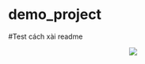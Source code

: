 # demo_project

#Test cách xài readme
<p align="center">
  <img src="![image](https://github.com/ThangLuu235/demo_project/assets/144312648/2b8b6004-1e1d-413a-8ee2-4eadcfaa844c)"/>
</p>


